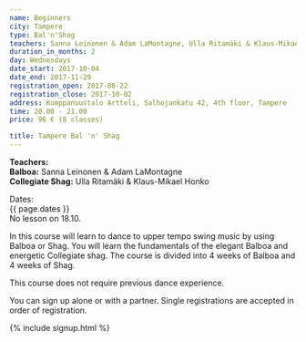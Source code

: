 ```yaml
---
name: Beginners
city: Tampere
type: Bal'n'Shag
teachers: Sanna Leinonen & Adam LaMontagne, Ulla Ritamäki & Klaus-Mikael Honko
duration_in_months: 2
day: Wednesdays
date_start: 2017-10-04
date_end: 2017-11-29
registration_open: 2017-08-22
registration_close: 2017-10-02
address: Kumppanuustalo Artteli, Salhojankatu 42, 4th floor, Tampere
time: 20.00 - 21.00
price: 96 € (8 classes)

title: Tampere Bal 'n' Shag
---
```


**Teachers:**  
**Balboa:** Sanna Leinonen & Adam LaMontagne  
**Collegiate Shag:** Ulla Ritamäki & Klaus-Mikael Honko

Dates:  
{{ page.dates }}  
No lesson on 18.10.

In this course will learn to dance to upper tempo swing music by using Balboa or Shag. You will learn the fundamentals of the elegant Balboa and energetic Collegiate shag. The course is divided into 4 weeks of Balboa and 4 weeks of Shag.

This course does not require previous dance experience.  

You can sign up alone or with a partner. Single registrations are accepted in order of registration.

{% include signup.html %}
